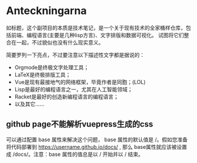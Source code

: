 # Anteckningarna
如标题，这个副项目的本质是技术笔记，是一个关于现有技术的全家桶样仓库，包括前端、编程语言(主要是几种lisp方言)、文字排版和数据可视化。
试图将它们整合在一起，不过貌似也没有什么现实意义。

简要罗列一下亮点，不过要注意以下描述性文字都是据说的：
- Orgmode是终极文字处理工具；
- LaTeX是终极排版工具；
- Vue是现有最接地气的网络框架，毕竟作者是同胞；(LOL)
- Lisp是最好的编程语言之一，尤其在人工智能领域；
- Racket是最好的创造新编程语言的编程语言；
- 以及其它......

## github page不能解析vuepress生成的css
可以通过配置 base 属性来解决这个问题， base 属性的默认值是 /。假如您准备将代码部署到 https://username.github.io/docs/ , 那么 base属性就应该被设置成 /docs/。注意：base 属性的值总是以 / 开始并以 / 结束。

##
